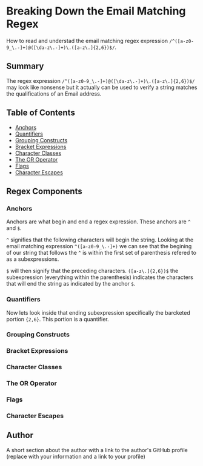 # Breaking Down the Email Matching Regex

How to read and understad the email matching regex expression `/^([a-z0-9_\.-]+)@([\da-z\.-]+)\.([a-z\.]{2,6})$/`.

## Summary

The regex expression `/^([a-z0-9_\.-]+)@([\da-z\.-]+)\.([a-z\.]{2,6})$/` may look like nonsense but it actually can be used to verify a string matches the qualifications of an Email address.

## Table of Contents

- [Anchors](#anchors)
- [Quantifiers](#quantifiers)
- [Grouping Constructs](#grouping-constructs)
- [Bracket Expressions](#bracket-expressions)
- [Character Classes](#character-classes)
- [The OR Operator](#the-or-operator)
- [Flags](#flags)
- [Character Escapes](#character-escapes)

## Regex Components

### Anchors

Anchors are what begin and end a regex expression. These anchors are `^` and `$`.

`^` signifies that the following characters will begin the string. Looking at the email matching expression `^([a-z0-9_\.-]+)` we can see that the begining of our string that follows the `^` is within the first set of parenthesis refered to as a subexpressions.

`$` will then signify that the preceding characters. `([a-z\.]{2,6})$` the subexpression (everything within the parenthesis) indicates the characters that will end the string as indicated by the anchor `$`.

### Quantifiers

Now lets look inside that ending subexpression specifically the barcketed portion `{2,6}`. This portion is a quantifier.

### Grouping Constructs

### Bracket Expressions

### Character Classes

### The OR Operator

### Flags

### Character Escapes

## Author

A short section about the author with a link to the author's GitHub profile (replace with your information and a link to your profile)
